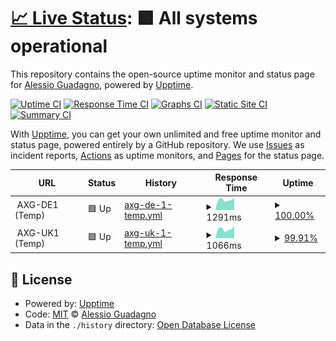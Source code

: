 # [📈 Live Status](https://AlexGuada.github.io/upptime): <!--live status--> **🟩 All systems operational**

This repository contains the open-source uptime monitor and status page for [Alessio Guadagno](https://AlexGuada.github.io/upptime), powered by [Upptime](https://github.com/upptime/upptime).

[![Uptime CI](https://github.com/AlexGuada/upptime/workflows/Uptime%20CI/badge.svg)](https://github.com/AlexGuada/upptime/actions?query=workflow%3A%22Uptime+CI%22)
[![Response Time CI](https://github.com/AlexGuada/upptime/workflows/Response%20Time%20CI/badge.svg)](https://github.com/AlexGuada/upptime/actions?query=workflow%3A%22Response+Time+CI%22)
[![Graphs CI](https://github.com/AlexGuada/upptime/workflows/Graphs%20CI/badge.svg)](https://github.com/AlexGuada/upptime/actions?query=workflow%3A%22Graphs+CI%22)
[![Static Site CI](https://github.com/AlexGuada/upptime/workflows/Static%20Site%20CI/badge.svg)](https://github.com/AlexGuada/upptime/actions?query=workflow%3A%22Static+Site+CI%22)
[![Summary CI](https://github.com/AlexGuada/upptime/workflows/Summary%20CI/badge.svg)](https://github.com/AlexGuada/upptime/actions?query=workflow%3A%22Summary+CI%22)

With [Upptime](https://upptime.js.org), you can get your own unlimited and free uptime monitor and status page, powered entirely by a GitHub repository. We use [Issues](https://github.com/AlexGuada/upptime/issues) as incident reports, [Actions](https://github.com/AlexGuada/upptime/actions) as uptime monitors, and [Pages](https://AlexGuada.github.io/upptime) for the status page.

<!--start: status pages-->
<!-- This summary is generated by Upptime (https://github.com/upptime/upptime) -->
<!-- Do not edit this manually, your changes will be overwritten -->
<!-- prettier-ignore -->
| URL | Status | History | Response Time | Uptime |
| --- | ------ | ------- | ------------- | ------ |
| <img alt="" src="https://alessio-guadagno.it/favicon.ico" height="13"> AXG-DE1 (Temp) | 🟩 Up | [axg-de-1-temp.yml](https://github.com/AlexGuada/upptime/commits/HEAD/history/axg-de-1-temp.yml) | <details><summary><img alt="Response time graph" src="./graphs/axg-de-1-temp/response-time-week.png" height="20"> 1291ms</summary><br><a href="https://sts.alessio-guadagno.it/history/axg-de-1-temp"><img alt="Response time 1291" src="https://img.shields.io/endpoint?url=https%3A%2F%2Fraw.githubusercontent.com%2FAlexGuada%2Fupptime%2FHEAD%2Fapi%2Faxg-de-1-temp%2Fresponse-time.json"></a><br><a href="https://sts.alessio-guadagno.it/history/axg-de-1-temp"><img alt="24-hour response time 1484" src="https://img.shields.io/endpoint?url=https%3A%2F%2Fraw.githubusercontent.com%2FAlexGuada%2Fupptime%2FHEAD%2Fapi%2Faxg-de-1-temp%2Fresponse-time-day.json"></a><br><a href="https://sts.alessio-guadagno.it/history/axg-de-1-temp"><img alt="7-day response time 1291" src="https://img.shields.io/endpoint?url=https%3A%2F%2Fraw.githubusercontent.com%2FAlexGuada%2Fupptime%2FHEAD%2Fapi%2Faxg-de-1-temp%2Fresponse-time-week.json"></a><br><a href="https://sts.alessio-guadagno.it/history/axg-de-1-temp"><img alt="30-day response time 1291" src="https://img.shields.io/endpoint?url=https%3A%2F%2Fraw.githubusercontent.com%2FAlexGuada%2Fupptime%2FHEAD%2Fapi%2Faxg-de-1-temp%2Fresponse-time-month.json"></a><br><a href="https://sts.alessio-guadagno.it/history/axg-de-1-temp"><img alt="1-year response time 1291" src="https://img.shields.io/endpoint?url=https%3A%2F%2Fraw.githubusercontent.com%2FAlexGuada%2Fupptime%2FHEAD%2Fapi%2Faxg-de-1-temp%2Fresponse-time-year.json"></a></details> | <details><summary><a href="https://sts.alessio-guadagno.it/history/axg-de-1-temp">100.00%</a></summary><a href="https://sts.alessio-guadagno.it/history/axg-de-1-temp"><img alt="All-time uptime 100.00%" src="https://img.shields.io/endpoint?url=https%3A%2F%2Fraw.githubusercontent.com%2FAlexGuada%2Fupptime%2FHEAD%2Fapi%2Faxg-de-1-temp%2Fuptime.json"></a><br><a href="https://sts.alessio-guadagno.it/history/axg-de-1-temp"><img alt="24-hour uptime 100.00%" src="https://img.shields.io/endpoint?url=https%3A%2F%2Fraw.githubusercontent.com%2FAlexGuada%2Fupptime%2FHEAD%2Fapi%2Faxg-de-1-temp%2Fuptime-day.json"></a><br><a href="https://sts.alessio-guadagno.it/history/axg-de-1-temp"><img alt="7-day uptime 100.00%" src="https://img.shields.io/endpoint?url=https%3A%2F%2Fraw.githubusercontent.com%2FAlexGuada%2Fupptime%2FHEAD%2Fapi%2Faxg-de-1-temp%2Fuptime-week.json"></a><br><a href="https://sts.alessio-guadagno.it/history/axg-de-1-temp"><img alt="30-day uptime 100.00%" src="https://img.shields.io/endpoint?url=https%3A%2F%2Fraw.githubusercontent.com%2FAlexGuada%2Fupptime%2FHEAD%2Fapi%2Faxg-de-1-temp%2Fuptime-month.json"></a><br><a href="https://sts.alessio-guadagno.it/history/axg-de-1-temp"><img alt="1-year uptime 100.00%" src="https://img.shields.io/endpoint?url=https%3A%2F%2Fraw.githubusercontent.com%2FAlexGuada%2Fupptime%2FHEAD%2Fapi%2Faxg-de-1-temp%2Fuptime-year.json"></a></details>
| <img alt="" src="https://alessio-guadagno.it/favicon.ico" height="13"> AXG-UK1 (Temp) | 🟩 Up | [axg-uk-1-temp.yml](https://github.com/AlexGuada/upptime/commits/HEAD/history/axg-uk-1-temp.yml) | <details><summary><img alt="Response time graph" src="./graphs/axg-uk-1-temp/response-time-week.png" height="20"> 1066ms</summary><br><a href="https://sts.alessio-guadagno.it/history/axg-uk-1-temp"><img alt="Response time 1066" src="https://img.shields.io/endpoint?url=https%3A%2F%2Fraw.githubusercontent.com%2FAlexGuada%2Fupptime%2FHEAD%2Fapi%2Faxg-uk-1-temp%2Fresponse-time.json"></a><br><a href="https://sts.alessio-guadagno.it/history/axg-uk-1-temp"><img alt="24-hour response time 1173" src="https://img.shields.io/endpoint?url=https%3A%2F%2Fraw.githubusercontent.com%2FAlexGuada%2Fupptime%2FHEAD%2Fapi%2Faxg-uk-1-temp%2Fresponse-time-day.json"></a><br><a href="https://sts.alessio-guadagno.it/history/axg-uk-1-temp"><img alt="7-day response time 1066" src="https://img.shields.io/endpoint?url=https%3A%2F%2Fraw.githubusercontent.com%2FAlexGuada%2Fupptime%2FHEAD%2Fapi%2Faxg-uk-1-temp%2Fresponse-time-week.json"></a><br><a href="https://sts.alessio-guadagno.it/history/axg-uk-1-temp"><img alt="30-day response time 1066" src="https://img.shields.io/endpoint?url=https%3A%2F%2Fraw.githubusercontent.com%2FAlexGuada%2Fupptime%2FHEAD%2Fapi%2Faxg-uk-1-temp%2Fresponse-time-month.json"></a><br><a href="https://sts.alessio-guadagno.it/history/axg-uk-1-temp"><img alt="1-year response time 1066" src="https://img.shields.io/endpoint?url=https%3A%2F%2Fraw.githubusercontent.com%2FAlexGuada%2Fupptime%2FHEAD%2Fapi%2Faxg-uk-1-temp%2Fresponse-time-year.json"></a></details> | <details><summary><a href="https://sts.alessio-guadagno.it/history/axg-uk-1-temp">99.91%</a></summary><a href="https://sts.alessio-guadagno.it/history/axg-uk-1-temp"><img alt="All-time uptime 99.91%" src="https://img.shields.io/endpoint?url=https%3A%2F%2Fraw.githubusercontent.com%2FAlexGuada%2Fupptime%2FHEAD%2Fapi%2Faxg-uk-1-temp%2Fuptime.json"></a><br><a href="https://sts.alessio-guadagno.it/history/axg-uk-1-temp"><img alt="24-hour uptime 99.57%" src="https://img.shields.io/endpoint?url=https%3A%2F%2Fraw.githubusercontent.com%2FAlexGuada%2Fupptime%2FHEAD%2Fapi%2Faxg-uk-1-temp%2Fuptime-day.json"></a><br><a href="https://sts.alessio-guadagno.it/history/axg-uk-1-temp"><img alt="7-day uptime 99.91%" src="https://img.shields.io/endpoint?url=https%3A%2F%2Fraw.githubusercontent.com%2FAlexGuada%2Fupptime%2FHEAD%2Fapi%2Faxg-uk-1-temp%2Fuptime-week.json"></a><br><a href="https://sts.alessio-guadagno.it/history/axg-uk-1-temp"><img alt="30-day uptime 99.91%" src="https://img.shields.io/endpoint?url=https%3A%2F%2Fraw.githubusercontent.com%2FAlexGuada%2Fupptime%2FHEAD%2Fapi%2Faxg-uk-1-temp%2Fuptime-month.json"></a><br><a href="https://sts.alessio-guadagno.it/history/axg-uk-1-temp"><img alt="1-year uptime 99.91%" src="https://img.shields.io/endpoint?url=https%3A%2F%2Fraw.githubusercontent.com%2FAlexGuada%2Fupptime%2FHEAD%2Fapi%2Faxg-uk-1-temp%2Fuptime-year.json"></a></details>

<!--end: status pages-->

## 📄 License

- Powered by: [Upptime](https://github.com/upptime/upptime)
- Code: [MIT](./LICENSE) © [Alessio Guadagno](https://AlexGuada.github.io/upptime)
- Data in the `./history` directory: [Open Database License](https://opendatacommons.org/licenses/odbl/1-0/)
